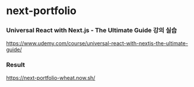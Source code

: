 # next-portfolio

### Universal React with Next.js - The Ultimate Guide 강의 실습

https://www.udemy.com/course/universal-react-with-nextjs-the-ultimate-guide/


### Result

https://next-portfolio-wheat.now.sh/